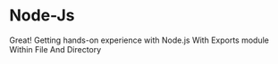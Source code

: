 # Node-Js
Great! Getting hands-on experience with Node.js
With Exports module Within File And Directory
